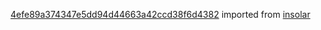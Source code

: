 [4efe89a374347e5dd94d44663a42ccd38f6d4382](https://github.com/insolar/insolar/commit/4efe89a374347e5dd94d44663a42ccd38f6d4382) imported from [insolar](https://github.com/insolar/insolar)
